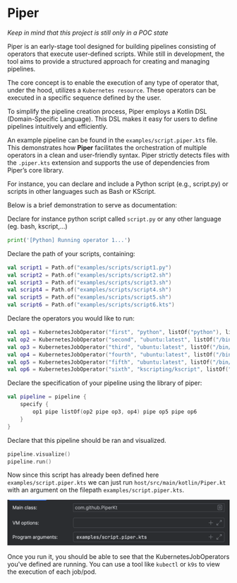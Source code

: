 # Piper

*Keep in mind that this project is still only in a POC state*

Piper is an early-stage tool designed for building pipelines consisting of operators that execute user-defined scripts. While still in development, the tool aims to provide a structured approach for creating and managing pipelines.

The core concept is to enable the execution of any type of operator that, under the hood, utilizes a `Kubernetes resource`. These operators can be executed in a specific sequence defined by the user.

To simplify the pipeline creation process, Piper employs a Kotlin DSL (Domain-Specific Language). This DSL makes it easy for users to define pipelines intuitively and efficiently.

An example pipeline can be found in the `examples/script.piper.kts` file. This demonstrates how **Piper** facilitates the orchestration of multiple operators in a clean and user-friendly syntax. Piper strictly detects files with the `.piper.kts` extension and supports the use of dependencies from Piper’s core library.

For instance, you can declare and include a Python script (e.g., script.py) or scripts in other languages such as Bash or KScript.

Below is a brief demonstration to serve as documentation:

Declare for instance python script called `script.py` or any other language (eg. bash, kscript,...)

```python
print('[Python] Running operator 1...')
```

Declare the path of your scripts, containing:

```kotlin
val script1 = Path.of("examples/scripts/script1.py")
val script2 = Path.of("examples/scripts/script2.sh")
val script3 = Path.of("examples/scripts/script3.sh")
val script4 = Path.of("examples/scripts/script4.sh")
val script5 = Path.of("examples/scripts/script5.sh")
val script6 = Path.of("examples/scripts/script6.kts")
```

Declare the operators you would like to run:

```kotlin
val op1 = KubernetesJobOperator("first", "python", listOf("python"), listOf("/scripts/script1.py"), script1)
val op2 = KubernetesJobOperator("second", "ubuntu:latest", listOf("/bin/sh"), listOf("/scripts/script2.sh"), script2)
val op3 = KubernetesJobOperator("third", "ubuntu:latest", listOf("/bin/sh"), listOf("/scripts/script3.sh"), script3)
val op4 = KubernetesJobOperator("fourth", "ubuntu:latest", listOf("/bin/sh"), listOf("/scripts/script4.sh"), script4)
val op5 = KubernetesJobOperator("fifth", "ubuntu:latest", listOf("/bin/sh"), listOf("/scripts/script5.sh"), script5)
val op6 = KubernetesJobOperator("sixth", "kscripting/kscript", listOf("kscript"), listOf("/scripts/script6.kts"), script6)
```

Declare the specification of your pipeline using the library of piper:

```kotlin
val pipeline = pipeline {
    specify {
        op1 pipe listOf(op2 pipe op3, op4) pipe op5 pipe op6
    }
}
```

Declare that this pipeline should be ran and visualized.

```kotlin
pipeline.visualize()
pipeline.run()
```

Now since this script has already been defined here `examples/script.piper.kts` we can just run 
`host/src/main/kotlin/Piper.kt` with an argument on the filepath `examples/script.piper.kts`.

![img.png](docs/assets/run-config.png)

Once you run it, you should be able to see that the KubernetesJobOperators you've defined are running.
You can use a tool like `kubectl` or `k9s` to view the execution of each job/pod.

